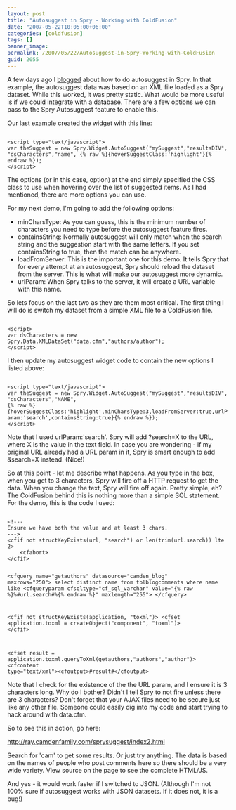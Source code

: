```yaml
---
layout: post
title: "Autosuggest in Spry - Working with ColdFusion"
date: "2007-05-22T10:05:00+06:00"
categories: [coldfusion]
tags: []
banner_image: 
permalink: /2007/05/22/Autosuggest-in-Spry-Working-with-ColdFusion
guid: 2055
---
```


A few days ago I <a href="http://ray.camdenfamily.com/index.cfm/2007/5/18/Autosuggest-in-Spry">blogged</a> about how to do autosuggest in Spry. In that example, the autosuggest data was based on an XML file loaded as a Spry dataset. While this worked, it was pretty static. What would be more useful is if we could integrate with a database. There are a few options we can pass to the Spry Autosuggest feature to enable this.
<!--more-->
Our last example created the widget with this line:

<code>
&lt;script type="text/javascript"&gt;
var theSuggest = new Spry.Widget.AutoSuggest("mySuggest","resultsDIV", "dsCharacters","name", {% raw %}{hoverSuggestClass:'highlight'}{% endraw %});
&lt;/script&gt;
</code>

The options (or in this case, option) at the end simply specified the CSS class to use when hovering over the list of suggested items. As I had mentioned, there are more options you can use. 

For my next demo, I'm going to add the following options:

<ul>
<li>minCharsType: As you can guess, this is the minimum number of characters you need to type before the autosuggest feature fires.
<li>containsString: Normally autosuggest will only match when the search string and the suggestion start with the same letters. If you set containsString to true, then the match can be anywhere. 
<li>loadFromServer: This is the important one for this demo. It tells Spry that for every attempt at an autosuggest, Spry should reload the dataset from the server. This is what will make our autosuggest more dynamic.
<li>urlParam: When Spry talks to the server, it will create a URL variable with this name.
</ul>

So lets focus on the last two as they are them most critical. The first thing I will do is switch my dataset from a simple XML file to a ColdFusion file.

<code>
&lt;script&gt;
var dsCharacters = new Spry.Data.XMLDataSet("data.cfm","authors/author");
&lt;/script&gt;
</code>

I then update my autosuggest widget code to contain the new options I listed above:

<code>
&lt;script type="text/javascript"&gt;
var theSuggest = new Spry.Widget.AutoSuggest("mySuggest","resultsDIV", "dsCharacters","NAME", 
{% raw %}{hoverSuggestClass:'highlight',minCharsType:3,loadFromServer:true,urlParam:'search',containsString:true}{% endraw %});
&lt;/script&gt;
</code>

Note that I used urlParam:'search'. Spry will add ?search=X to the URL, where X is the value in the text field. In case you are wondering - if my original URL already had a URL param in it, Spry is smart enough to add &search=X instead. (Nice!) 

So at this point - let me describe what happens. As you type in the box, when you get to 3 characters, Spry will fire off a HTTP request to get the data. When you change the text, Spry will fire off again. Pretty simple, eh? The ColdFusion behind this is nothing more than a simple SQL statement. For the demo, this is the code I used:

<code>
&lt;!---
Ensure we have both the value and at least 3 chars.
---&gt;
&lt;cfif not structKeyExists(url, "search") or len(trim(url.search)) lte 2&gt;
	&lt;cfabort&gt;
&lt;/cfif&gt;

&lt;cfquery name="getauthors" datasource="camden_blog" maxrows="250"&gt;
select	distinct name
from	tblblogcomments
where	name like &lt;cfqueryparam cfsqltype="cf_sql_varchar" value="{% raw %}%#url.search#%{% endraw %}" maxlength="255"&gt;
&lt;/cfquery&gt;

&lt;cfif not structKeyExists(application, "toxml")&gt;
	&lt;cfset application.toxml = createObject("component", "toxml")&gt;
&lt;/cfif&gt;

&lt;cfset result = application.toxml.queryToXml(getauthors,"authors","author")&gt;
&lt;cfcontent type="text/xml"&gt;&lt;cfoutput&gt;#result#&lt;/cfoutput&gt;
</code>

Note that I check for the existence of the the URL param, and I ensure it is 3 characters long. Why do I bother? Didn't I tell Spry to not fire unless there are 3 characters? Don't forget that your AJAX files need to be secure just like any other file. Someone could easily dig into my code and start trying to hack around with data.cfm.

So to see this in action, go here:

<a href="http://ray.camdenfamily.com/sprysuggest/index2.html">http://ray.camdenfamily.com/sprysuggest/index2.html</a>

Search for 'cam' to get some results. Or just try anything. The data is based on the names of people who post comments here so there should be a very wide variety. View source on the page to see the complete HTML/JS.

And yes - it would work faster if I switched to JSON. (Although I'm not 100% sure if autosuggest works with JSON datasets. If it does not, it is a bug!)